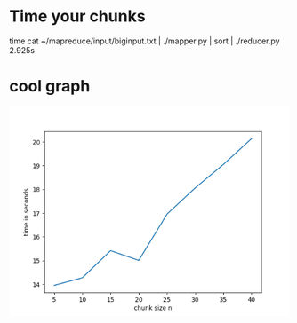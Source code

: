 # Time your chunks 

time cat ~/mapreduce/input/biginput.txt | ./mapper.py | sort | ./reducer.py
2.925s

# cool graph
![graph](graph.png)




